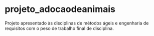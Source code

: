 # projeto_adocaodeanimais
Projeto apresentado às disciplinas de métodos ágeis e engenharia de requisitos com o peso de trabalho final de disciplina. 
